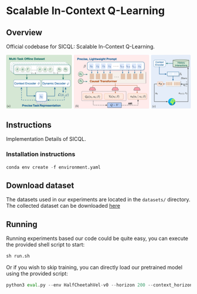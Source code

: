 # Scalable In-Context Q-Learning

## **Overview**

Official codebase for SICQL: Scalable In-Context Q-Learning.

![overview](overview.png)

## **Instructions**

Implementation Details of SICQL.

### **Installation instructions**

```python
conda env create -f environment.yaml
```

## Download dataset

The datasets used in our experiments are located in the `datasets/` directory.  The collected dataset can be downloaded [here]( https://drive.google.com/file/d/1vyMUhbIFWa_6B2dEv42QR-9wKBoq6B7i/view?usp=share_link)

## Running

Running experiments based our code could be quite easy, you can execute the provided shell script to start:

```python
sh run.sh
```

Or if you wish to skip training, you can directly load our pretrained model using the provided script:

```python
python3 eval.py --env HalfCheetahVel-v0 --horizon 200 --context_horizon 4 --lr 3e-4 --n_layer 4 --m_layer 2 --head 1  --seed 1  --rollin_type 'mix' --epoch 400000  --freq 10000 --beta 1000.0 --n_embd 128  --context_hidden_dim 128 --context_dim 16  --c_layer 1  --context_epoch 200 --device 'cuda:0'
```

